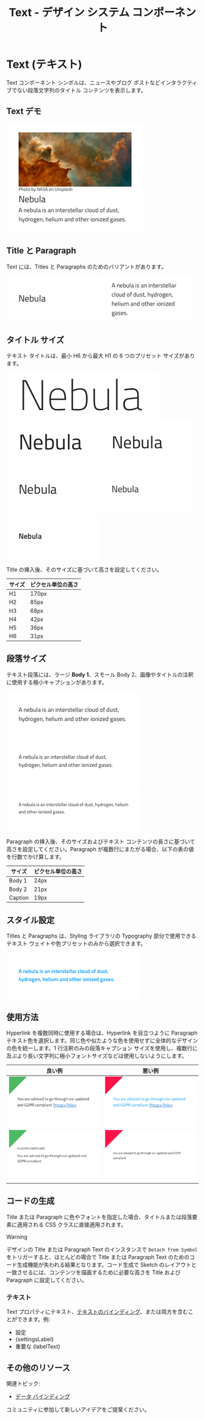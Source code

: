 ﻿---
title: Text - デザイン システム コンポーネント
_description: Text コンポーネント システムは、非インタラクティブなタイトルや段落テキストを表示します。
_keywords: デザイン システム, Sketch, コンポーネント, UI Library, ウィジェット
_language: ja
---

# Text (テキスト)

Text コンポーネント シンボルは、ニュースやブログ ポストなどインタラクティブでない段落文字列のタイトル コンテンツを表示します。

## Text デモ

<img class="responsive-img" src="../images/text_demo.png" srcset="../images/text_demo@2x.png 2x" />

## Title と Paragraph

Text には、Titles と Paragraphs のためのバリアントがあります。

<img class="responsive-img" src="../images/text_title.png" srcset="../images/text_title@2x.png 2x" />
<img class="responsive-img" src="../images/text_paragraph.png" srcset="../images/text_paragraph@2x.png 2x" />

## タイトル サイズ

テキスト タイトルは、最小 H6 から最大 H1 の 6 つのプリセット サイズがあります。

<img class="responsive-img" src="../images/text_h1.png" srcset="../images/text_h1@2x.png 2x" />
<img class="responsive-img" src="../images/text_h2.png" srcset="../images/text_h2@2x.png 2x" />
<img class="responsive-img" src="../images/text_h3.png" srcset="../images/text_h3@2x.png 2x" />
<img class="responsive-img" src="../images/text_h4.png" srcset="../images/text_h4@2x.png 2x" />
<img class="responsive-img" src="../images/text_h5.png" srcset="../images/text_h5@2x.png 2x" />
<img class="responsive-img" src="../images/text_h6.png" srcset="../images/text_h6@2x.png 2x" />

Title の挿入後、そのサイズに基づいて高さを設定してください。

| サイズ | ピクセル単位の高さ |
| ------ | ------------------ |
| H1     | 170px              |
| H2     | 85px               |
| H3     | 68px               |
| H4     | 42px               |
| H5     | 36px               |
| H6     | 31px               |

## 段落サイズ

テキスト段落には、ラージ **Body 1**、スモール Body 2、画像やタイトルの注釈に使用する極小キャプションがあります。

<img class="responsive-img" src="../images/text_b1.png" srcset="../images/text_b1@2x.png 2x" />
<img class="responsive-img" src="../images/text_b2.png" srcset="../images/text_b2@2x.png 2x" />
<img class="responsive-img" src="../images/text_caption.png" srcset="../images/text_caption@2x.png 2x" />

Paragraph の挿入後、そのサイズおよびテキスト コンテンツの長さに基づいて高さを設定してください。Paragraph が複数行にまたがる場合、以下の表の値を行数でかけ算します。

| サイズ  | ピクセル単位の高さ |
| ------- | ------------------ |
| Body 1  | 24px               |
| Body 2  | 21px               |
| Caption | 19px               |

## スタイル設定

Titles と Paragraphs は、Styling ライブラリの Typography 部分で使用できるテキスト ウェイトや色プリセットのみから選択できます。

<img class="responsive-img" src="../images/text_styling.png" srcset="../images/text_styling@2x.png 2x" />

## 使用方法

Hyperlink を複数同時に使用する場合は、Hyperlink を目立つように Paragraph テキスト色を選択します。同じ色や似たような色を使用せずに全体的なデザインの色を統一します。1 行注釈のみの段落キャプション サイズを使用し、複数行に及ぶより長い文字列に極小フォントサイズなどは使用しないようにします。

| 良い例                                                                     | 悪い例                                                                         |
| -------------------------------------------------------------------------- | ------------------------------------------------------------------------------ |
| <img class="responsive-img" src="../images/text_do1.png" srcset="../images/text_do1@2x.png 2x" /> | <img class="responsive-img" src="../images/text_dont1.png" srcset="../images/text_dont1@2x.png 2x" /> |
| <img class="responsive-img" src="../images/text_do2.png" srcset="../images/text_do2@2x.png 2x" /> | <img class="responsive-img" src="../images/text_dont2.png" srcset="../images/text_dont2@2x.png 2x" /> |

## コードの生成

Title または Paragraph に色やフォントを指定した場合、タイトルまたは段落要素に適用される CSS クラスに直接適用されます。

> [!WARNING]
> デザインの Title または Paragraph Text のインスタンスで `Detach from Symbol` をトリガーすると、ほとんどの場合で Title または Paragraph Text のためのコード生成機能が失われる結果となります。コード生成で Sketch のレイアウトと一致させるには、コンテンツを描画するために必要な高さを Title および Paragraph に設定してください。

### テキスト

Text プロパティにテキスト、[テキストのバインディング](../codegen/data-binding.md)、または両方を含むことができます。例:

- 設定
- {settingsLabel}
- 重要な {labelText}

## その他のリソース

関連トピック:

- [データ バインディング](../codegen/data-binding.md)
  <div class="divider--half"></div>

コミュニティに参加して新しいアイデアをご提案ください。


